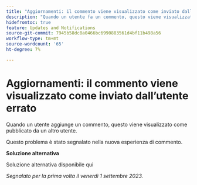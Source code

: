 ```yaml
---
title: "Aggiornamenti: il commento viene visualizzato come inviato dall’utente errato"
description: "Quando un utente fa un commento, questo viene visualizzato come pubblicato da un altro utente."
hidefromtoc: true
feature: Updates and Notifications
source-git-commit: 7945b58dc8a0466bc6990883561d4bf11b498a56
workflow-type: tm+mt
source-wordcount: '65'
ht-degree: 7%

---
```



# Aggiornamenti: il commento viene visualizzato come inviato dall’utente errato

Quando un utente aggiunge un commento, questo viene visualizzato come pubblicato da un altro utente.

Questo problema è stato segnalato nella nuova esperienza di commento.

**Soluzione alternativa**

Soluzione alternativa disponibile qui

_Segnalato per la prima volta il venerdì 1 settembre 2023._
